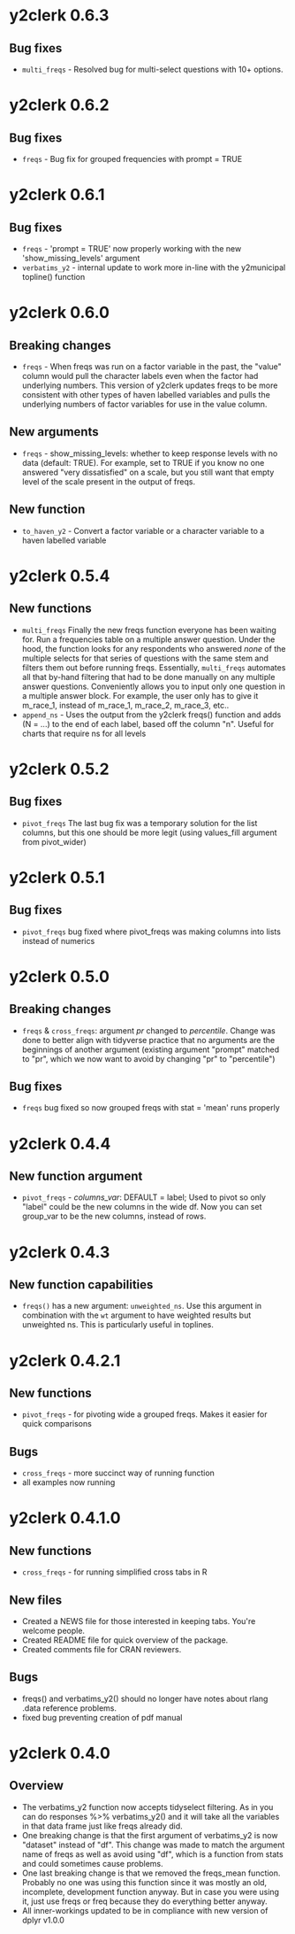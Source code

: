 # y2clerk 0.6.3
## Bug fixes
* `multi_freqs` - Resolved bug for multi-select questions with 10+ options.


# y2clerk 0.6.2
## Bug fixes
* `freqs` - Bug fix for grouped frequencies with prompt = TRUE

# y2clerk 0.6.1
## Bug fixes
* `freqs` - 'prompt = TRUE' now properly working with the new 'show_missing_levels' argument
* `verbatims_y2` - internal update to work more in-line with the y2municipal topline() function


# y2clerk 0.6.0
## Breaking changes
* `freqs` - When freqs was run on a factor variable in the past, the "value" column would pull the character labels even when the factor had underlying numbers. This version of y2clerk updates freqs to be more consistent with other types of haven labelled variables and pulls the underlying numbers of factor variables for use in the value column. 
## New arguments
* `freqs` - show_missing_levels: whether to keep response levels with no data (default: TRUE). For example, set to TRUE if you know no one answered "very dissatisfied" on a scale, but you still want that empty level of the scale present in the output of freqs.
## New function
* `to_haven_y2` - Convert a factor variable or a character variable to a haven labelled variable


# y2clerk 0.5.4
## New functions
* `multi_freqs` Finally the new freqs function everyone has been waiting for. Run a frequencies table on a multiple answer question. Under the hood, the function looks for any respondents who answered *none* of the multiple selects for that series of questions with the same stem and filters them out before running freqs. Essentially, `multi_freqs` automates all that by-hand filtering that had to be done manually on any multiple answer questions. Conveniently allows you to input only one question in a multiple answer block. For example, the user only has to give it m_race_1, instead of m_race_1, m_race_2, m_race_3, etc..
* `append_ns` - Uses the output from the y2clerk freqs() function and adds (N = ...) to the end of each label, based off the column "n". Useful for charts that require ns for all levels


# y2clerk 0.5.2
## Bug fixes
* `pivot_freqs` The last bug fix was a temporary solution for the list columns, but this one should be more legit (using values_fill argument from pivot_wider)


# y2clerk 0.5.1
## Bug fixes
* `pivot_freqs` bug fixed where pivot_freqs was making columns into lists instead of numerics


# y2clerk 0.5.0
## Breaking changes
* `freqs` & `cross_freqs`: argument *pr* changed to *percentile*. Change was done to better align with tidyverse practice that no arguments are the beginnings of another argument (existing argument "prompt" matched to "pr", which we now want to avoid by changing "pr" to "percentile")
## Bug fixes
* `freqs` bug fixed so now grouped freqs with stat = 'mean' runs properly 


# y2clerk 0.4.4
## New function argument
* `pivot_freqs` - *columns_var*: DEFAULT = label; Used to pivot so only "label" could be the new columns in the wide df. Now you can set group_var to be the new columns, instead of rows. 


# y2clerk 0.4.3
## New function capabilities
* `freqs()` has a new argument: `unweighted_ns`. Use this argument in combination with the `wt` argument to have weighted results but unweighted ns. This is particularly useful in toplines.


# y2clerk 0.4.2.1
## New functions
* `pivot_freqs` - for pivoting wide a grouped freqs. Makes it easier for quick comparisons

## Bugs
* `cross_freqs` - more succinct way of running function
* all examples now running


# y2clerk 0.4.1.0
## New functions
* `cross_freqs` - for running simplified cross tabs in R

## New files
* Created a NEWS file for those interested in keeping tabs. You're welcome people.
* Created README file for quick overview of the package. 
* Created comments file for CRAN reviewers.

## Bugs
* freqs() and verbatims_y2() should no longer have notes about rlang .data reference problems. 
* fixed bug preventing creation of pdf manual


# y2clerk 0.4.0

## Overview
* The verbatims_y2 function now accepts tidyselect filtering. As in you can do responses %>% verbatims_y2() and it will take all the variables in that data frame just like freqs already did.
* One breaking change is that the first argument of verbatims_y2 is now "dataset" instead of "df". This change was made to match the argument name of freqs as well as avoid using "df", which is a function from stats and could sometimes cause problems.
* One last breaking change is that we removed the freqs_mean function. Probably no one was using this function since it was mostly an old, incomplete, development function anyway. But in case you were using it, just use freqs or freq because they do everything better anyway.
* All inner-workings updated to be in compliance with new version of dplyr v1.0.0
